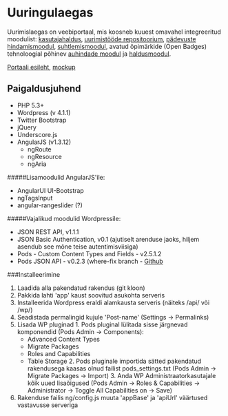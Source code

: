 Uuringulaegas
=============

Uurimislaegas on veebiportaal, mis koosneb kuuest omavahel integreeritud moodulist: [kasutajahaldus](https://github.com/tammets/Uuringulaegas/issues/1), [uurimistööde repositoorium](https://github.com/tammets/Uuringulaegas/issues/2), [pädevuste hindamismoodul](https://github.com/tammets/Uuringulaegas/issues/3), [suhtlemismoodul](https://github.com/tammets/Uuringulaegas/issues/4), avatud õpimärkide (Open Badges) tehnoloogial põhinev [auhindade moodul](https://github.com/tammets/Uuringulaegas/issues/5) ja [haldusmoodul](https://github.com/tammets/Uuringulaegas/issues/6).

[Portaali esileht](http://lingid.ee/platform_mock_up), [mockup](https://projects.invisionapp.com/share/C81XU69TG#/screens)

Paigaldusjuhend
---------------
* PHP 5.3+
* Wordpress (v 4.1.1)
* Twitter Bootstrap
* jQuery
* Underscore.js
* AngularJS (v1.3.12)
  * ngRoute
  * ngResource
  * ngAria

#####Lisamoodulid AngularJS'ile:
  * AngularUI UI-Bootstrap
  * ngTagsInput
  * angular-rangeslider (?)

#####Vajalikud moodulid Wordpressile:
  - JSON REST API, v1.1.1
  - JSON Basic Authentication, v0.1 (ajutiselt arenduse jaoks, hiljem asendub see mõne teise autentimisviisiga)
  - Pods - Custom Content Types and Fields - v2.5.1.2
  - Pods JSON API - v0.2.3 (where-fix branch - [Github](https://github.com/pods-framework/pods-json-api/tree/where-fix)
  
###Installeerimine

1. Laadida alla pakendatud rakendus (git kloon)
2. Pakkida lahti 'app' kaust soovitud asukohta serveris
3. Installeerida Wordpress eraldi alamkausta serveris (näiteks /api/ või /wp/)
  1. Seadistada permalingid kujule 'Post-name' (Settings -> Permalinks)
  2. Lisada WP pluginad
    1. Pods pluginal lülitada sisse järgnevad komponendid (Pods Admin -> Components):
      * Advanced Content Types
      * Migrate Packages
      * Roles and Capabilities
      * Table Storage
    2. Pods pluginale importida sätted pakendatud rakendusega kaasas olnud failist pods_settings.txt (Pods Admin -> Migrate Packages -> Import)
    3. Anda WP Administraatorkasutajale kõik uued lisaõigused (Pods Admin -> Roles & Capabilities -> Administrator -> Toggle All Capabilities on -> Save)
4. Rakenduse failis ng/config.js muuta 'appBase' ja 'apiUrl' väärtused vastavusse serveriga
